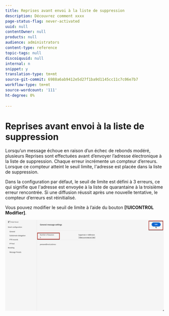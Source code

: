 ```yaml
---
title: Reprises avant envoi à la liste de suppression
description: Découvrez comment xxxx
page-status-flag: never-activated
uuid: null
contentOwner: null
products: null
audience: administrators
content-type: reference
topic-tags: null
discoiquuid: null
internal: n
snippet: y
translation-type: tm+mt
source-git-commit: 6988a6ab9412e5d27f1ba9d1145cc11c7c06e7b7
workflow-type: tm+mt
source-wordcount: '111'
ht-degree: 0%

---
```



# Reprises avant envoi à la liste de suppression

Lorsqu’un message échoue en raison d’un échec de rebonds modéré, plusieurs Reprises sont effectuées avant d’envoyer l’adresse électronique à la liste de suppression. Chaque erreur incrémente un compteur d’erreurs. Lorsque ce compteur atteint le seuil limite, l&#39;adresse est placée dans la liste de suppression.

Dans la configuration par défaut, le seuil de limite est défini à 3 erreurs, ce qui signifie que l&#39;adresse est envoyée à la liste de quarantaine à la troisième erreur rencontrée. Si une diffusion réussit après une nouvelle tentative, le compteur d’erreurs est réinitialisé.

Vous pouvez modifier le seuil de limite à l’aide du bouton **[!UICONTROL Modifier]**.

![](../assets/retries-edition.png)
